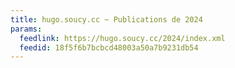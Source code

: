 ```yaml
---
title: hugo.soucy.cc ~ Publications de 2024
params:
  feedlink: https://hugo.soucy.cc/2024/index.xml
  feedid: 18f5f6b7bcbcd48003a50a7b9231db54
---
```

